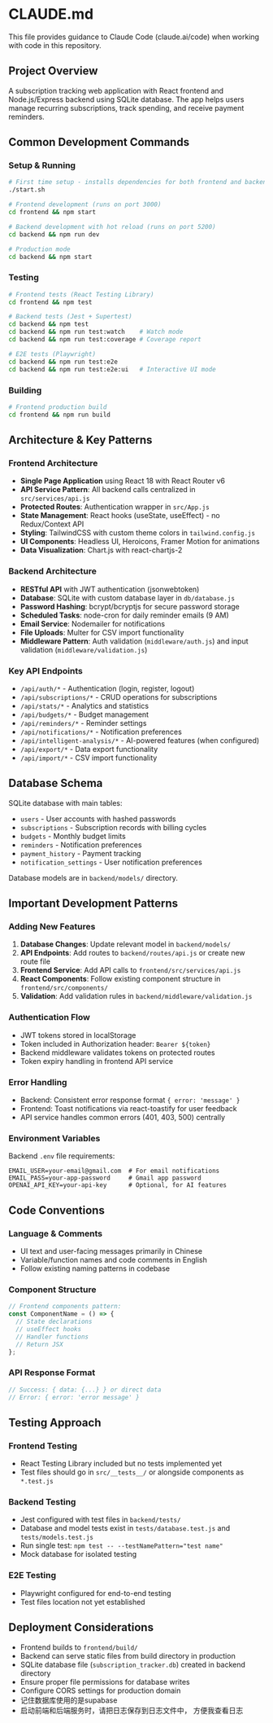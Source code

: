 # CLAUDE.md

This file provides guidance to Claude Code (claude.ai/code) when working with code in this repository.

## Project Overview

A subscription tracking web application with React frontend and Node.js/Express backend using SQLite database. The app helps users manage recurring subscriptions, track spending, and receive payment reminders.

## Common Development Commands

### Setup & Running
```bash
# First time setup - installs dependencies for both frontend and backend
./start.sh

# Frontend development (runs on port 3000)
cd frontend && npm start

# Backend development with hot reload (runs on port 5200)
cd backend && npm run dev

# Production mode
cd backend && npm start
```

### Testing
```bash
# Frontend tests (React Testing Library)
cd frontend && npm test

# Backend tests (Jest + Supertest)
cd backend && npm test
cd backend && npm run test:watch    # Watch mode
cd backend && npm run test:coverage # Coverage report

# E2E tests (Playwright)
cd backend && npm run test:e2e
cd backend && npm run test:e2e:ui   # Interactive UI mode
```

### Building
```bash
# Frontend production build
cd frontend && npm run build
```

## Architecture & Key Patterns

### Frontend Architecture
- **Single Page Application** using React 18 with React Router v6
- **API Service Pattern**: All backend calls centralized in `src/services/api.js`
- **Protected Routes**: Authentication wrapper in `src/App.js`
- **State Management**: React hooks (useState, useEffect) - no Redux/Context API
- **Styling**: TailwindCSS with custom theme colors in `tailwind.config.js`
- **UI Components**: Headless UI, Heroicons, Framer Motion for animations
- **Data Visualization**: Chart.js with react-chartjs-2

### Backend Architecture
- **RESTful API** with JWT authentication (jsonwebtoken)
- **Database**: SQLite with custom database layer in `db/database.js`
- **Password Hashing**: bcrypt/bcryptjs for secure password storage
- **Scheduled Tasks**: node-cron for daily reminder emails (9 AM)
- **Email Service**: Nodemailer for notifications
- **File Uploads**: Multer for CSV import functionality
- **Middleware Pattern**: Auth validation (`middleware/auth.js`) and input validation (`middleware/validation.js`)

### Key API Endpoints
- `/api/auth/*` - Authentication (login, register, logout)
- `/api/subscriptions/*` - CRUD operations for subscriptions
- `/api/stats/*` - Analytics and statistics
- `/api/budgets/*` - Budget management
- `/api/reminders/*` - Reminder settings
- `/api/notifications/*` - Notification preferences
- `/api/intelligent-analysis/*` - AI-powered features (when configured)
- `/api/export/*` - Data export functionality
- `/api/import/*` - CSV import functionality

## Database Schema

SQLite database with main tables:
- `users` - User accounts with hashed passwords
- `subscriptions` - Subscription records with billing cycles
- `budgets` - Monthly budget limits
- `reminders` - Notification preferences
- `payment_history` - Payment tracking
- `notification_settings` - User notification preferences

Database models are in `backend/models/` directory.

## Important Development Patterns

### Adding New Features
1. **Database Changes**: Update relevant model in `backend/models/`
2. **API Endpoints**: Add routes to `backend/routes/api.js` or create new route file
3. **Frontend Service**: Add API calls to `frontend/src/services/api.js`
4. **React Components**: Follow existing component structure in `frontend/src/components/`
5. **Validation**: Add validation rules in `backend/middleware/validation.js`

### Authentication Flow
- JWT tokens stored in localStorage
- Token included in Authorization header: `Bearer ${token}`
- Backend middleware validates tokens on protected routes
- Token expiry handling in frontend API service

### Error Handling
- Backend: Consistent error response format `{ error: 'message' }`
- Frontend: Toast notifications via react-toastify for user feedback
- API service handles common errors (401, 403, 500) centrally

### Environment Variables
Backend `.env` file requirements:
```
EMAIL_USER=your-email@gmail.com  # For email notifications
EMAIL_PASS=your-app-password     # Gmail app password
OPENAI_API_KEY=your-api-key      # Optional, for AI features
```

## Code Conventions

### Language & Comments
- UI text and user-facing messages primarily in Chinese
- Variable/function names and code comments in English
- Follow existing naming patterns in codebase

### Component Structure
```javascript
// Frontend components pattern:
const ComponentName = () => {
  // State declarations
  // useEffect hooks
  // Handler functions
  // Return JSX
};
```

### API Response Format
```javascript
// Success: { data: {...} } or direct data
// Error: { error: 'error message' }
```

## Testing Approach

### Frontend Testing
- React Testing Library included but no tests implemented yet
- Test files should go in `src/__tests__/` or alongside components as `*.test.js`

### Backend Testing
- Jest configured with test files in `backend/tests/`
- Database and model tests exist in `tests/database.test.js` and `tests/models.test.js`
- Run single test: `npm test -- --testNamePattern="test name"`
- Mock database for isolated testing

### E2E Testing
- Playwright configured for end-to-end testing
- Test files location not yet established

## Deployment Considerations

- Frontend builds to `frontend/build/`
- Backend can serve static files from build directory in production
- SQLite database file (`subscription_tracker.db`) created in backend directory
- Ensure proper file permissions for database writes
- Configure CORS settings for production domain
- 记住数据库使用的是supabase
- 启动前端和后端服务时，请把日志保存到日志文件中， 方便我查看日志